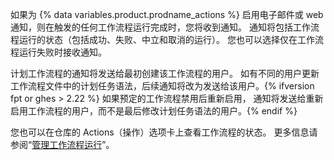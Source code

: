 如果为 {% data variables.product.prodname_actions %} 启用电子邮件或 web 通知，则在触发的任何工作流程运行完成时，您将收到通知。 通知将包括工作流程运行的状态（包括成功、失败、中立和取消的运行）。 您也可以选择仅在工作流程运行失败时接收通知。

计划工作流程的通知将发送给最初创建该工作流程的用户。 如有不同的用户更新工作流程文件中的计划任务语法，后续通知将改为发送给该用户。{% ifversion fpt or ghes > 2.22 %} 如果预定的工作流程禁用后重新启用， 通知将发送给重新启用工作流程的用户，而不是最后修改计划任务语法的用户。{% endif %}

您也可以在仓库的 Actions（操作）选项卡上查看工作流程的状态。 更多信息请参阅“[管理工作流程运行](/actions/automating-your-workflow-with-github-actions/managing-a-workflow-run)”。
